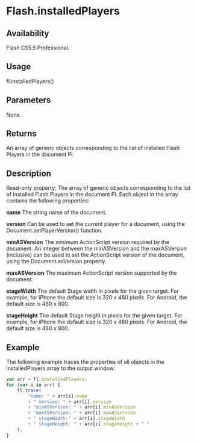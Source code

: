 # Flash.installedPlayers

## Availability

Flash CS5.5 Professional.

## Usage

fl.installedPlayers()

## Parameters

None.

## Returns

An array of generic objects corresponding to the list of installed Flash Players in the document PI.

## Description

Read-only property; The array of generic objects corresponding to the list of installed Flash Players in the document PI. Each object in the array contains the following properties:

**name** The string name of the document.

**version** Can be used to set the current player for a document, using the Document.setPlayerVersion() function.

**minASVersion** The minimum ActionScript version required by the document. An integer between the minASVersion and the maxASVersion (inclusive) can be used to set the ActionScript version of the document, using the Document.asVersion property.

**maxASVersion** The maximum ActionScript version supported by the document.

**stageWidth** The default Stage width in pixels for the given target. For example, for iPhone the default size is 320 x 480 pixels. For Android, the default size is 480 x 800.

**stageHeight** The default Stage height in pixels for the given target. For example, for iPhone the default size is 320 x 480 pixels. For Android, the default size is 480 x 800.

## Example

The following example traces the properties of all objects in the installedPlayers array to the output window:

```javascript
var arr = fl.installedPlayers;
for (var i in arr) {
    fl.trace(
        "name: " + arr[i].name
        + " version: " + arr[i].version
        + "minASVersion: " + arr[i].minASVersion
        + "maxASVersion: " + arr[i].maxASVersion
        + " stageWidth:" + arr[i].stageWidth
        + " stageHeight: " + arr[i].stageHeight + " "
    );
}
```

